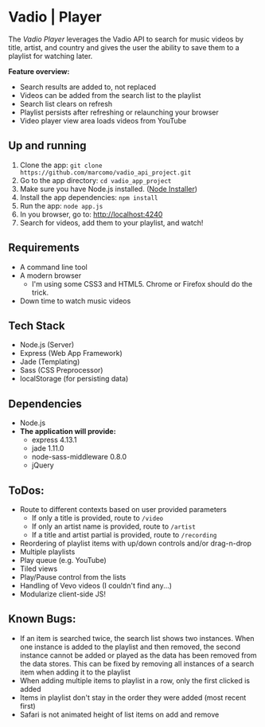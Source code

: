 # Vadio | Player

The *Vadio Player* leverages the Vadio API to search for music videos 
by title, artist, and country and gives the user the ability to save them
to a playlist for watching later.

**Feature overview:**  
- Search results are added to, not replaced  
- Videos can be added from the search list to the playlist  
- Search list clears on refresh  
- Playlist persists after refreshing or relaunching your browser  
- Video player view area loads videos from YouTube  

## Up and running
1. Clone the app: `git clone https://github.com/marcomo/vadio_api_project.git`
2. Go to the app directory: `cd vadio_app_project`
3. Make sure you have Node.js installed. ([Node Installer](https://nodejs.org/en/download/))
4. Install the app dependencies: `npm install`
5. Run the app: `node app.js`
6. In you browser, go to: [http://localhost:4240](http://localhost:4240)
7. Search for videos, add them to your playlist, and watch!

## Requirements
- A command line tool
- A modern browser  
  - I'm using some CSS3 and HTML5. Chrome or Firefox should do the trick.
- Down time to watch music videos

## Tech Stack
- Node.js (Server)
- Express (Web App Framework)
- Jade (Templating)
- Sass (CSS Preprocessor)
- localStorage (for persisting data)

## Dependencies
- Node.js
- **The application will provide:**  
  - express 4.13.1
  - jade 1.11.0
  - node-sass-middleware 0.8.0
  - jQuery

## ToDos:
- Route to different contexts based on user provided parameters
  - If only a title is provided, route to `/video`
  - If only an artist name is provided, route to `/artist`
  - If a title and artist partial is provided, route to `/recording`
- Reordering of playlist items with up/down controls and/or drag-n-drop
- Multiple playlists
- Play queue (e.g. YouTube)
- Tiled views
- Play/Pause control from the lists
- Handling of Vevo videos (I couldn't find any...)
- Modularize client-side JS!

## Known Bugs:
- If an item is searched twice, the search list shows two instances. When one instance is added to the playlist and then removed, the second instance cannot be added or played as the data has been removed from the data stores. This can be fixed by removing all instances of a search item when adding it to the playlist
- When adding multiple items to playlist in a row, only the first clicked is added
- Items in playlist don't stay in the order they were added (most recent first)
- Safari is not animated height of list items on add and remove
